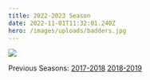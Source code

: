 ```yaml
---
title: 2022-2023 Season
date: 2022-11-01T11:32:01.240Z
hero: /images/uploads/badders.jpg
---
```

![](/images/uploads/tables221030.jpg)

Previous Seasons: [2017-2018](/tables/season-2017-2018) [2018-2019](/tables/season-2018-2019)